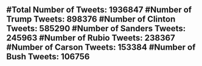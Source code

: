 #Total Number of Tweets: 1936847 
#Number of Trump Tweets: 898376
#Number of Clinton Tweets: 585290
#Number of Sanders Tweets: 245963
#Number of Rubio Tweets: 238367
#Number of Carson Tweets: 153384
#Number of Bush Tweets: 106756
---
